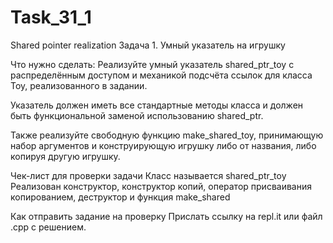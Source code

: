 # Task_31_1
Shared pointer realization
Задача 1. Умный указатель на игрушку


Что нужно сделать:
Реализуйте умный указатель shared_ptr_toy с распределённым доступом и механикой подсчёта ссылок для класса Toy, реализованного в задании. 

Указатель должен иметь все стандартные методы класса и должен быть функциональной заменой использованию shared_ptr<Toy>. 

Также реализуйте свободную функцию make_shared_toy, принимающую набор аргументов и конструирующую игрушку либо от названия, либо копируя другую игрушку. 



Чек-лист для проверки задачи
Класс называется shared_ptr_toy
Реализован конструктор, конструктор копий, оператор присваивания копированием, деструктор и функция make_shared


Как отправить задание на проверку
Прислать ссылку на repl.it или файл .срр с решением.
